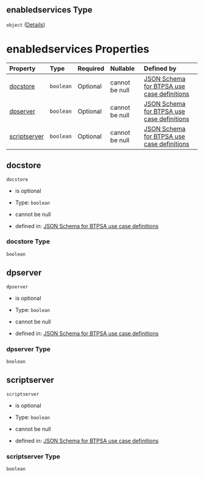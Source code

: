## enabledservices Type

`object` ([Details](btpsa-usecase-properties-services-items-allof-1-then-allof-41-then-allof-0-then-properties-parameters-properties-data-properties-enabledservices.md))

# enabledservices Properties

| Property                      | Type      | Required | Nullable       | Defined by                                                                                                                                                                                                                                                                                                                                                                                        |
| :---------------------------- | :-------- | :------- | :------------- | :------------------------------------------------------------------------------------------------------------------------------------------------------------------------------------------------------------------------------------------------------------------------------------------------------------------------------------------------------------------------------------------------ |
| [docstore](#docstore)         | `boolean` | Optional | cannot be null | [JSON Schema for BTPSA use case definitions](btpsa-usecase-properties-services-items-allof-1-then-allof-41-then-allof-0-then-properties-parameters-properties-data-properties-enabledservices-properties-docstore.md "undefined#/properties/services/items/allOf/1/then/allOf/41/then/allOf/0/then/properties/parameters/properties/data/properties/enabledservices/properties/docstore")         |
| [dpserver](#dpserver)         | `boolean` | Optional | cannot be null | [JSON Schema for BTPSA use case definitions](btpsa-usecase-properties-services-items-allof-1-then-allof-41-then-allof-0-then-properties-parameters-properties-data-properties-enabledservices-properties-dpserver.md "undefined#/properties/services/items/allOf/1/then/allOf/41/then/allOf/0/then/properties/parameters/properties/data/properties/enabledservices/properties/dpserver")         |
| [scriptserver](#scriptserver) | `boolean` | Optional | cannot be null | [JSON Schema for BTPSA use case definitions](btpsa-usecase-properties-services-items-allof-1-then-allof-41-then-allof-0-then-properties-parameters-properties-data-properties-enabledservices-properties-scriptserver.md "undefined#/properties/services/items/allOf/1/then/allOf/41/then/allOf/0/then/properties/parameters/properties/data/properties/enabledservices/properties/scriptserver") |

## docstore



`docstore`

*   is optional

*   Type: `boolean`

*   cannot be null

*   defined in: [JSON Schema for BTPSA use case definitions](btpsa-usecase-properties-services-items-allof-1-then-allof-41-then-allof-0-then-properties-parameters-properties-data-properties-enabledservices-properties-docstore.md "undefined#/properties/services/items/allOf/1/then/allOf/41/then/allOf/0/then/properties/parameters/properties/data/properties/enabledservices/properties/docstore")

### docstore Type

`boolean`

## dpserver



`dpserver`

*   is optional

*   Type: `boolean`

*   cannot be null

*   defined in: [JSON Schema for BTPSA use case definitions](btpsa-usecase-properties-services-items-allof-1-then-allof-41-then-allof-0-then-properties-parameters-properties-data-properties-enabledservices-properties-dpserver.md "undefined#/properties/services/items/allOf/1/then/allOf/41/then/allOf/0/then/properties/parameters/properties/data/properties/enabledservices/properties/dpserver")

### dpserver Type

`boolean`

## scriptserver



`scriptserver`

*   is optional

*   Type: `boolean`

*   cannot be null

*   defined in: [JSON Schema for BTPSA use case definitions](btpsa-usecase-properties-services-items-allof-1-then-allof-41-then-allof-0-then-properties-parameters-properties-data-properties-enabledservices-properties-scriptserver.md "undefined#/properties/services/items/allOf/1/then/allOf/41/then/allOf/0/then/properties/parameters/properties/data/properties/enabledservices/properties/scriptserver")

### scriptserver Type

`boolean`
